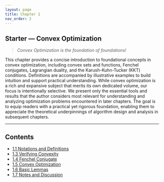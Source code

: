 ```yaml
---
layout: page
title: Chapter 1
nav_order: 2
---
```


## Starter — Convex Optimization

> *Convex Optimization is the foundation of foundations!*

This chapter provides a concise introduction to foundational concepts in convex optimization, including convex sets and functions, Fenchel conjugates, Lagrangian duality, and the Karush-Kuhn-Tucker (KKT) conditions. Definitions are accompanied by illustrative examples to build intuition and support practical understanding.  While convex optimization is a rich and expansive subject that merits its own dedicated volume, our focus is intentionally selective. We present only the essential tools and results that the author considers most relevant for understanding and analyzing optimization problems encountered in later chapters. The goal is to equip readers with a practical yet rigorous foundation, enabling them to appreciate the theoretical underpinnings of algorithm design and analysis in subsequent chapters.

---

## Contents

- [1.1 Notations and Definitions](Ch1-1)
- [1.3 Verifying Convexity](Ch1-3)
- [1.4 Fenchel Conjugate](Ch1-4)
- [1.5 Convex Optimization](Ch1-5)
- [1.6 Basic Lemmas](Ch1-6)
- [1.7 Notes and Discussion](Ch1-7)
